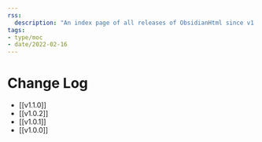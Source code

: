 ```yaml
---
rss:
  description: "An index page of all releases of ObsidianHtml since v1.0.0."
tags:
- type/moc
- date/2022-02-16
---
```


# Change Log
- [[v1.1.0]]
- [[v1.0.2]]
- [[v1.0.1]]
- [[v1.0.0]]